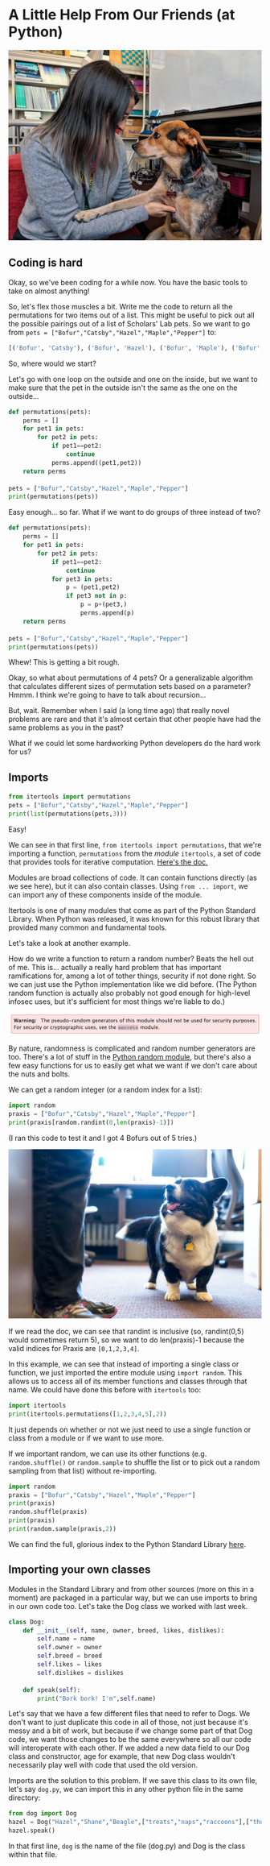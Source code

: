 
# A Little Help From Our Friends (at Python)

![hazel](assets/hazel_pet.jpg)

## Coding is hard

Okay, so we've been coding for a while now. You have the basic tools to take on almost anything!

So, let's flex those muscles a bit. Write me the code to return all the permutations for two items out of a list. This might be useful to pick out all the possible pairings out of a list of Scholars' Lab pets. So we want to go from `pets = ["Bofur","Catsby","Hazel","Maple","Pepper"]` to:

```python
[('Bofur', 'Catsby'), ('Bofur', 'Hazel'), ('Bofur', 'Maple'), ('Bofur', 'Pepper'), ('Catsby', 'Bofur'), ('Catsby', 'Hazel'), ('Catsby', 'Maple'), ('Catsby', 'Pepper'), ('Hazel', 'Bofur'), ('Hazel', 'Catsby'), ('Hazel', 'Maple'), ('Hazel', 'Pepper'), ('Maple', 'Bofur'), ('Maple', 'Catsby'), ('Maple', 'Hazel'), ('Maple', 'Pepper'), ('Pepper', 'Bofur'), ('Pepper', 'Catsby'), ('Pepper', 'Hazel'), ('Pepper', 'Maple')]
```

So, where would we start?

Let's go with one loop on the outside and one on the inside, but we want to make sure that the pet in the outside isn't the same as the one on the outside...

```python
def permutations(pets):
    perms = []
    for pet1 in pets:
        for pet2 in pets:
            if pet1==pet2:
                continue
            perms.append((pet1,pet2))
    return perms

pets = ["Bofur","Catsby","Hazel","Maple","Pepper"]
print(permutations(pets))
```

Easy enough... so far. What if we want to do groups of three instead of two?

```python
def permutations(pets):
    perms = []
    for pet1 in pets:
        for pet2 in pets:
            if pet1==pet2:
                continue
            for pet3 in pets:
                p = (pet1,pet2)
                if pet3 not in p:
                    p = p+(pet3,)
                    perms.append(p)
    return perms

pets = ["Bofur","Catsby","Hazel","Maple","Pepper"]
print(permutations(pets))
```

Whew! This is getting a bit rough.

Okay, so what about permutations of 4 pets? Or a generalizable algorithm that calculates different sizes of permutation sets based on a parameter? Hmmm. I think we're going to have to talk about recursion...

But, wait. Remember when I said (a long time ago) that really novel problems are rare and that it's almost certain that other people have had the same problems as you in the past?

What if we could let some hardworking Python developers do the hard work for us?

## Imports

```python
from itertools import permutations
pets = ["Bofur","Catsby","Hazel","Maple","Pepper"]
print(list(permutations(pets,3)))
```

Easy!

We can see in that first line, `from itertools import permutations`, that we're importing a function, `permutations` from the *module* `itertools`, a set of code that provides tools for iterative computation. [Here's the doc.](https://docs.python.org/3/library/itertools.html) 

Modules are broad collections of code. It can contain functions directly (as we see here), but it can also contain classes. Using `from ... import`, we can import any of these components inside of the module.

Itertools is one of many modules that come as part of the Python Standard Library. When Python was released, it was known for this robust library that provided many common and fundamental tools.

Let's take a look at another example.

How do we write a function to return a random number? Beats the hell out of me. This is... actually a really hard problem that has important ramifications for, among a lot of tother things, security if not done right. So we can just use the Python implementation like we did before. (The Python random function is actually also probably not good enough for high-level infosec uses, but it's sufficient for most things we're liable to do.)

![python security warning](assets/security.png)

By nature, randomness is complicated and random number generators are too. There's a lot of stuff in the [Python random module](https://docs.python.org/3/library/random.html), but there's also a few easy functions for us to easily get what we want if we don't care about the nuts and bolts.

We can get a random integer (or a random index for a list):

```python
import random
praxis = ["Bofur","Catsby","Hazel","Maple","Pepper"]
print(praxis[random.randint(0,len(praxis)-1)])
```

(I ran this code to test it and I got 4 Bofurs out of 5 tries.)

![Bofur!](assets/bofur.jpg)

If we read the doc, we can see that randint is inclusive (so, randint(0,5) would sometimes return 5), so we want to do len(praxis)-1 because the valid indices for Praxis are `[0,1,2,3,4]`.

In this example, we can see that instead of importing a single class or function, we just imported the entire module using `import random`. This allows us to access all of its member functions and classes through that name. We could have done this before with `itertools` too:

```python
import itertools
print(itertools.permutations([1,2,3,4,5],2))
```

It just depends on whether or not we just need to use a single function or class from a module or if we want to use more.

If we important random, we can use its other functions (e.g. `random.shuffle()` or `random.sample` to shuffle the list or to pick out a random sampling from that list) without re-importing.

```python
import random
praxis = ["Bofur","Catsby","Hazel","Maple","Pepper"]
print(praxis)
random.shuffle(praxis)
print(praxis)
print(random.sample(praxis,2))
```

We can find the full, glorious index to the Python Standard Library [here](https://docs.python.org/3/library/).

## Importing your own classes

Modules in the Standard Library and from other sources (more on this in a moment) are packaged in a particular way, but we can use imports to bring in our own code too. Let's take the Dog class we worked with last week.

```python
class Dog:
    def __init__(self, name, owner, breed, likes, dislikes):
        self.name = name
        self.owner = owner
        self.breed = breed
        self.likes = likes
        self.dislikes = dislikes
    
    def speak(self):
        print("Bork bork! I'm",self.name)
```

Let's say that we have a few different files that need to refer to Dogs. We don't want to just duplicate this code in all of those, not just because it's messy and a bit of work, but because if we change some part of that Dog code, we want those changes to be the same everywhere so all our code will interoperate with each other. If we added a new data field to our Dog class and constructor, age for example, that new Dog class wouldn't necessarily play well with code that used the old version.

Imports are the solution to this problem. If we save this class to its own file, let's say `dog.py`, we can import this in any other python file in the same directory:

```python
from dog import Dog
hazel = Dog("Hazel","Shane","Beagle",["treats","naps","raccoons"],["thunder"])
hazel.speak()
```

In that first line, `dog` is the name of the file (dog.py) and Dog is the class within that file.
